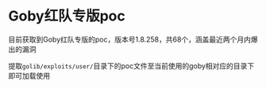 # Goby红队专版poc
目前获取到Goby红队专版的poc，版本号1.8.258，共68个，涵盖最近两个月内爆出的漏洞

提取`golib/exploits/user/`目录下的poc文件至当前使用的goby相对应的目录下即可加载使用